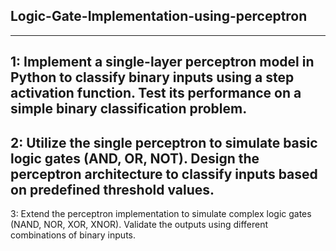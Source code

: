 ## Logic-Gate-Implementation-using-perceptron
---
1: Implement a single-layer perceptron model in Python to classify binary inputs using a step activation function. Test its performance on a simple binary classification problem.
---
2: Utilize the single perceptron to simulate basic logic gates (AND, OR, NOT). Design the perceptron architecture to classify inputs based on predefined threshold values.
---
3: Extend the perceptron implementation to simulate complex logic gates (NAND, NOR, XOR, XNOR). Validate the outputs using different combinations of binary inputs.
